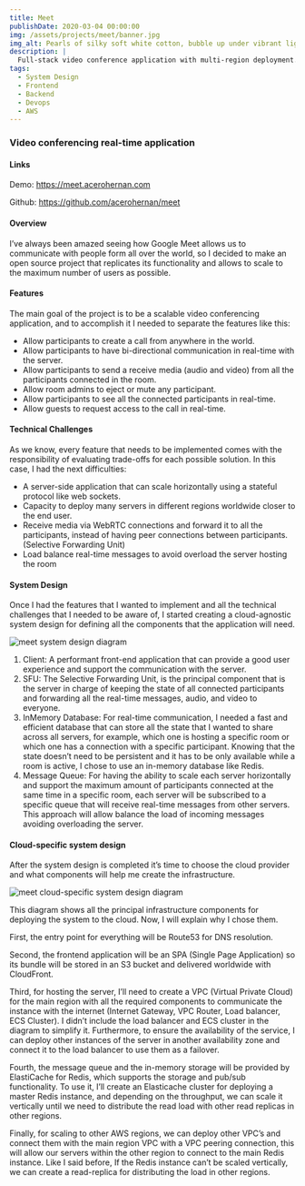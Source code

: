 ```yaml
---
title: Meet
publishDate: 2020-03-04 00:00:00
img: /assets/projects/meet/banner.jpg
img_alt: Pearls of silky soft white cotton, bubble up under vibrant lighting
description: |
  Full-stack video conference application with multi-region deployment. Frontend in React.js and backend with Go.
tags:
  - System Design
  - Frontend
  - Backend
  - Devops
  - AWS
---
```


### Video conferencing real-time application

#### Links

Demo: <a href="https://meet.acerohernan.com">https://meet.acerohernan.com</a>

Github: <a href="https://github.com/acerohernan/meet">https://github.com/acerohernan/meet</a>

#### Overview

I’ve always been amazed seeing how Google Meet allows us to communicate with people form all over the world, so I decided to make an open source project that replicates its functionality and allows to scale to the maximum number of users as possible.

#### Features

The main goal of the project is to be a scalable video conferencing application, and to accomplish it I needed to separate the features like this:  

- Allow participants to create a call from anywhere in the world.
- Allow participants to have bi-directional communication in real-time with the server.
- Allow participants to send a receive media (audio and video) from all the participants connected in the room.
- Allow room admins to eject or mute any participant.
- Allow participants to see all the connected participants in real-time.
- Allow guests to request access to the call in real-time.

#### Technical Challenges

As we know, every feature that needs to be implemented comes with the responsibility of evaluating trade-offs for each possible solution. In this case, I had the next difficulties:

- A server-side application that can scale horizontally using a stateful protocol like web sockets.
- Capacity to deploy many servers in different regions worldwide closer to the end user.
- Receive media via WebRTC connections and forward it to all the participants, instead of having peer connections between participants. (Selective Forwarding Unit)
- Load balance real-time messages to avoid overload the server hosting the room

#### System Design

Once I had the features that I wanted to implement and all the technical challenges that I needed to be aware of, I started creating a cloud-agnostic system design for defining all the components that the application will need.

<img src="/assets/projects/meet/system-design.png" alt="meet system design diagram" />

1. Client: A performant front-end application that can provide a good user experience and support the communication with the server.
2. SFU: The Selective Forwarding Unit, is the principal component that is the server in charge of keeping the state of all connected participants and forwarding all the real-time messages, audio, and video to everyone.
3. InMemory Database: For real-time communication, I needed a fast and efficient database that can store all the state that I wanted to share across all servers, for example, which one is hosting a specific room or which one has a connection with a specific participant. Knowing that the state doesn’t need to be persistent and it has to be only available while a room is active, I chose to use an in-memory database like Redis.
4. Message Queue: For having the ability to scale each server horizontally and support the maximum amount of participants connected at the same time in a specific room, each server will be subscribed to a specific queue that will receive real-time messages from other servers. This approach will allow balance the load of incoming messages avoiding overloading the server.

#### Cloud-specific system design

After the system design is completed it’s time to choose the cloud provider and what components will help me create the infrastructure.

<img src="/assets/projects/meet/cloud-diagram.jpeg" alt="meet cloud-specific system design diagram" />

This diagram shows all the principal infrastructure components for deploying the system to the cloud. Now, I will explain why I chose them. 

First, the entry point for everything will be Route53 for DNS resolution. 

Second, the frontend application will be an SPA (Single Page Application) so its bundle will be stored in an S3 bucket and delivered worldwide with CloudFront. 

Third, for hosting the server, I’ll need to create a VPC (Virtual Private Cloud) for the main region with all the required components to communicate the instance with the internet (Internet Gateway, VPC Router, Load balancer, ECS Cluster). I didn’t include the load balancer and ECS cluster in the diagram to simplify it. Furthermore, to ensure the availability of the service, I can deploy other instances of the server in another availability zone and connect it to the load balancer to use them as a failover.

Fourth, the message queue and the in-memory storage will be provided by ElastiCache for Redis, which supports the storage and pub/sub functionality. To use it, I’ll create an Elasticache cluster for deploying a master Redis instance, and depending on the throughput, we can scale it vertically until we need to distribute the read load with other read replicas in other regions.

Finally, for scaling to other AWS regions, we can deploy other VPC’s and connect them with the main region VPC with a VPC peering connection, this will allow our servers within the other region to connect to the main Redis instance. Like I said before, If the Redis instance can’t be scaled vertically, we can create a read-replica for distributing the load in other regions.
